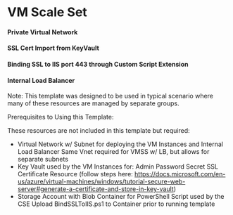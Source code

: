 # VM Scale Set
####   Private Virtual Network
####  SSL Cert Import from KeyVault 
####   Binding SSL to IIS port 443 through Custom Script Extension
####   Internal Load Balancer

Note: This template was designed to be used in typical scenario where many of these resources are managed by separate groups.

Prerequisites to Using this Template:

These resources are not included in this template but required:
* Virtual Network w/ Subnet for deploying the VM Instances and Internal Load Balancer
    Same Vnet required for VMSS w/ LB, but allows for separate subnets
* Key Vault used by the VM Instances for: 
    Admin Password Secret
    SSL Certificate Resource (follow steps here: https://docs.microsoft.com/en-us/azure/virtual-machines/windows/tutorial-secure-web-server#generate-a-certificate-and-store-in-key-vault)
* Storage Account with Blob Container for PowerShell Script used by the CSE
    Upload BindSSLToIIS.ps1 to Container prior to running template
